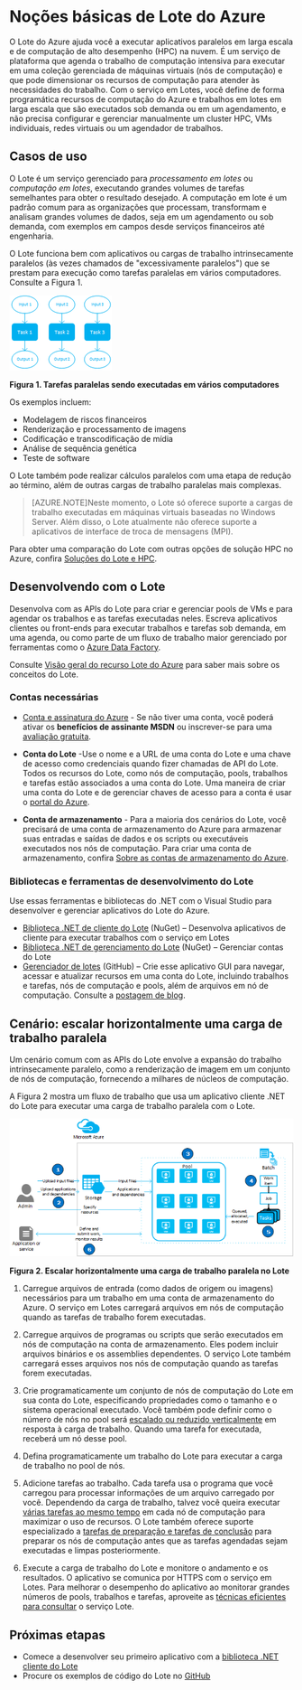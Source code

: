 <properties
	pageTitle="Noções básicas do serviço Lote do Azure | Microsoft Azure"
	description="Saiba mais sobre os conceitos, os fluxos de trabalho e os cenários do serviço Lote do Azure para cargas de trabalho paralelas em larga escala e HPC."
	services="batch"
	documentationCenter=""
	authors="dlepow"
	manager="timlt"
	editor=""/>

<tags
	ms.service="batch"
	ms.workload="big-compute"
	ms.tgt_pltfrm="na"
	ms.devlang="na"
	ms.topic="get-started-article"
	ms.date="11/19/2015"
	ms.author="danlep"/>

# Noções básicas de Lote do Azure

O Lote do Azure ajuda você a executar aplicativos paralelos em larga escala e de computação de alto desempenho (HPC) na nuvem. É um serviço de plataforma que agenda o trabalho de computação intensiva para executar em uma coleção gerenciada de máquinas virtuais (nós de computação) e que pode dimensionar os recursos de computação para atender às necessidades do trabalho. Com o serviço em Lotes, você define de forma programática recursos de computação do Azure e trabalhos em lotes em larga escala que são executados sob demanda ou em um agendamento, e não precisa configurar e gerenciar manualmente um cluster HPC, VMs individuais, redes virtuais ou um agendador de trabalhos.

## Casos de uso

O Lote é um serviço gerenciado para *processamento em lotes* ou *computação em lotes*, executando grandes volumes de tarefas semelhantes para obter o resultado desejado. A computação em lote é um padrão comum para as organizações que processam, transformam e analisam grandes volumes de dados, seja em um agendamento ou sob demanda, com exemplos em campos desde serviços financeiros até engenharia.

O Lote funciona bem com aplicativos ou cargas de trabalho intrinsecamente paralelos (às vezes chamados de "excessivamente paralelos") que se prestam para execução como tarefas paralelas em vários computadores. Consulte a Figura 1.

![Tarefas paralelas][parallel]

**Figura 1. Tarefas paralelas sendo executadas em vários computadores**

Os exemplos incluem:

* Modelagem de riscos financeiros
* Renderização e processamento de imagens
* Codificação e transcodificação de mídia
* Análise de sequência genética
* Teste de software

O Lote também pode realizar cálculos paralelos com uma etapa de redução ao término, além de outras cargas de trabalho paralelas mais complexas.

>[AZURE.NOTE]Neste momento, o Lote só oferece suporte a cargas de trabalho executadas em máquinas virtuais baseadas no Windows Server. Além disso, o Lote atualmente não oferece suporte a aplicativos de interface de troca de mensagens (MPI).

Para obter uma comparação do Lote com outras opções de solução HPC no Azure, confira [Soluções do Lote e HPC](batch-hpc-solutions.md).

## Desenvolvendo com o Lote

Desenvolva com as APIs do Lote para criar e gerenciar pools de VMs e para agendar os trabalhos e as tarefas executadas neles. Escreva aplicativos clientes ou front-ends para executar trabalhos e tarefas sob demanda, em uma agenda, ou como parte de um fluxo de trabalho maior gerenciado por ferramentas como o [Azure Data Factory](https://azure.microsoft.com/documentation/services/data-factory/).

Consulte [Visão geral do recurso Lote do Azure](batch-api-basics.md) para saber mais sobre os conceitos do Lote.

### Contas necessárias

+ [Conta e assinatura do Azure](http://azure.microsoft.com/pricing/free-trial/) - Se não tiver uma conta, você poderá ativar os **benefícios de assinante MSDN** ou inscrever-se para uma [avaliação gratuita](http://azure.microsoft.com/pricing/member-offers/msdn-benefits-details/).

+ **Conta do Lote** -Use o nome e a URL de uma conta do Lote e uma chave de acesso como credenciais quando fizer chamadas de API do Lote. Todos os recursos do Lote, como nós de computação, pools, trabalhos e tarefas estão associados a uma conta do Lote. Uma maneira de criar uma conta do Lote e de gerenciar chaves de acesso para a conta é usar o [portal do Azure](batch-account-create-portal.md).

+ **Conta de armazenamento** - Para a maioria dos cenários do Lote, você precisará de uma conta de armazenamento do Azure para armazenar suas entradas e saídas de dados e os scripts ou executáveis executados nos nós de computação. Para criar uma conta de armazenamento, confira [Sobre as contas de armazenamento do Azure](../storage/storage-create-storage-account.md).

### Bibliotecas e ferramentas de desenvolvimento do Lote

Use essas ferramentas e bibliotecas do .NET com o Visual Studio para desenvolver e gerenciar aplicativos do Lote do Azure.

+ [Biblioteca .NET de cliente do Lote](http://www.nuget.org/packages/Azure.Batch/) (NuGet) – Desenvolva aplicativos de cliente para executar trabalhos com o serviço em Lotes
+ [Biblioteca .NET de gerenciamento do Lote](http://www.nuget.org/packages/Microsoft.Azure.Management.Batch/) (NuGet) – Gerenciar contas do Lote
+ [Gerenciador de lotes](https://github.com/Azure/azure-batch-samples/tree/master/CSharp/BatchExplorer) (GitHub) – Crie esse aplicativo GUI para navegar, acessar e atualizar recursos em uma conta do Lote, incluindo trabalhos e tarefas, nós de computação e pools, além de arquivos em nó de computação. Consulte a [postagem de blog](http://blogs.technet.com/b/windowshpc/archive/2015/01/20/azure-batch-explorer-sample-walkthrough.aspx).


## Cenário: escalar horizontalmente uma carga de trabalho paralela

Um cenário comum com as APIs do Lote envolve a expansão do trabalho intrinsecamente paralelo, como a renderização de imagem em um conjunto de nós de computação, fornecendo a milhares de núcleos de computação.

A Figura 2 mostra um fluxo de trabalho que usa um aplicativo cliente .NET do Lote para executar uma carga de trabalho paralela com o Lote.


![Fluxo de trabalho de itens de trabalho][work_item_workflow]

**Figura 2. Escalar horizontalmente uma carga de trabalho paralela no Lote**

1.	Carregue arquivos de entrada (como dados de origem ou imagens) necessários para um trabalho em uma conta de armazenamento do Azure. O serviço em Lotes carregará arquivos em nós de computação quando as tarefas de trabalho forem executadas.

2.	Carregue arquivos de programas ou scripts que serão executados em nós de computação na conta de armazenamento. Eles podem incluir arquivos binários e os assemblies dependentes. O serviço Lote também carregará esses arquivos nos nós de computação quando as tarefas forem executadas.

3.	Crie programaticamente um conjunto de nós de computação do Lote em sua conta do Lote, especificando propriedades como o tamanho e o sistema operacional executado. Você também pode definir como o número de nós no pool será [escalado ou reduzido verticalmente](batch-automatic-scaling.md) em resposta à carga de trabalho. Quando uma tarefa for executada, receberá um nó desse pool.

4.	Defina programaticamente um trabalho do Lote para executar a carga de trabalho no pool de nós.

5.	Adicione tarefas ao trabalho. Cada tarefa usa o programa que você carregou para processar informações de um arquivo carregado por você. Dependendo da carga de trabalho, talvez você queira executar [várias tarefas ao mesmo tempo](batch-parallel-node-tasks.md) em cada nó de computação para maximizar o uso de recursos. O Lote também oferece suporte especializado a [tarefas de preparação e tarefas de conclusão](batch-job-prep-release.md) para preparar os nós de computação antes que as tarefas agendadas sejam executadas e limpas posteriormente.

6.	Execute a carga de trabalho do Lote e monitore o andamento e os resultados. O aplicativo se comunica por HTTPS com o serviço em Lotes. Para melhorar o desempenho do aplicativo ao monitorar grandes números de pools, trabalhos e tarefas, aproveite as [técnicas eficientes para consultar](batch-efficient-list-queries.md) o serviço Lote.






## Próximas etapas

* Comece a desenvolver seu primeiro aplicativo com a [biblioteca .NET cliente do Lote](batch-dotnet-get-started.md)
* Procure os exemplos de código do Lote no [GitHub](https://github.com/Azure/azure-batch-samples)

[parallel]: ./media/batch-technical-overview/parallel.png
[work_item_workflow]: ./media/batch-technical-overview/work_item_workflow.png

<!---HONumber=AcomDC_1203_2015-->